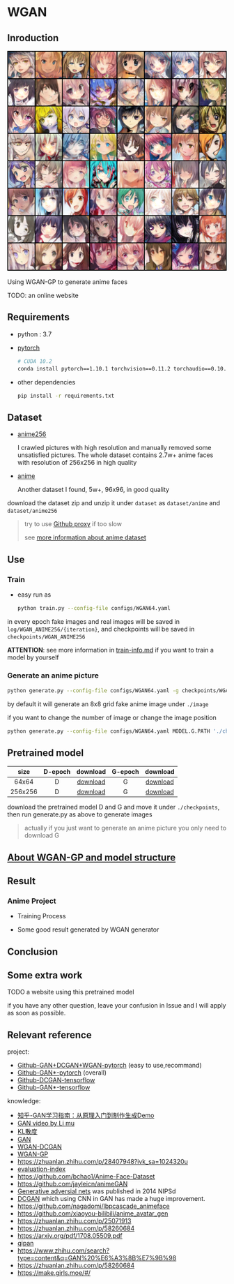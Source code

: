 # WGAN

## Inroduction

![WGAN64_anime](https://raw.githubusercontent.com/learner-lu/picbed/master/WGAN64_anime.png)

Using WGAN-GP to generate anime faces

TODO: an online website

## Requirements

- python : 3.7
- [pytorch](https://pytorch.org/get-started/previous-versions/)

  ```bash
  # CUDA 10.2
  conda install pytorch==1.10.1 torchvision==0.11.2 torchaudio==0.10.1 cudatoolkit=10.2 -c pytorch
  ```

- other dependencies

  ```bash
  pip install -r requirements.txt
  ```

## Dataset

- [anime256](https://github.com/luzhixing12345/anime-face-dataset/releases/download/v0.0.1/anime256.zip)

  I crawled pictures with high resolution and manually removed some unsatisfied pictures. The whole dataset contains 2.7w+ anime faces with resolution of 256x256 in high quality

- [anime](https://github.com/bchao1/Anime-Face-Dataset)

  Another dataset I found, 5w+, 96x96, in good quality

download the dataset zip and unzip it under `dataset` as `dataset/anime` and `dataset/anime256`

> try to use [Github proxy](https://ghproxy.com/) if too slow
>
> see [more information about anime dataset](https://github.com/luzhixing12345/anime-face-dataset)

## Use

### Train

- easy run as

  ```bash
  python train.py --config-file configs/WGAN64.yaml
  ```

in every epoch fake images and real images will be saved in `log/WGAN_ANIME256/{iteration}`, and checkpoints will be saved in `checkpoints/WGAN_ANIME256`

**ATTENTION**: see more information in [train-info.md](./train-info.md) if you want to train a model by yourself

### Generate an anime picture

```bash
python generate.py --config-file configs/WGAN64.yaml -g checkpoints/WGAN_ANIME256/xxx.pth
```

by default it will generate an 8x8 grid fake anime image under `./image`

if you want to change the number of image or change the image position

```bash
python generate.py --config-file configs/WGAN64.yaml MODEL.G.PATH './checkpoints/G.pth' MODEL.D.PATH 'checkpoints/WGAN_64/D.pth'
```

## Pretrained model

|size|D-epoch|download|G-epoch|download|
|:--:|:--:|:--:|:--:|:--:|
|64x64|D|[download]()|G|[download]()|
|256x256|D|[download]()|G|[download]()|

download the pretrained model D and G and move it under `./checkpoints`, then run generate.py as above to generate images

> actually if you just want to generate an anime picture you only need to download G

## [About WGAN-GP and model structure](GAN.md)

## Result

### Anime Project

- Training Process

- Some good result generated by WGAN generator

## Conclusion

## Some extra work

TODO a website using this pretrained model

if you have any other question, leave your confusion in Issue and I will apply as soon as possible.

## Relevant reference

project:

- [Github-GAN+DCGAN+WGAN-pytorch](https://github.com/Zeleni9/pytorch-wgan) (easy to use,recommand)
- [Github-GAN*-pytorch](https://github.com/eriklindernoren/PyTorch-GAN) (overall)
- [Github-DCGAN-tensorflow](https://github.com/carpedm20/DCGAN-tensorflow)
- [Github-GAN*-tensorflow](https://github.com/YadiraF/GAN)

knowledge:

- [知乎-GAN学习指南：从原理入门到制作生成Demo](https://zhuanlan.zhihu.com/p/24767059)
- [GAN video by Li mu](https://www.bilibili.com/video/BV1rb4y187vD)
- [KL散度](https://zhuanlan.zhihu.com/p/365400000)
- [GAN](https://www.zhihu.com/search?q=GAN&type=content&sort=upvoted_count)
- [WGAN-DCGAN](https://github.com/martinarjovsky/WassersteinGAN/blob/master/models/dcgan.py)
- [WGAN-GP](https://github.com/EmilienDupont/wgan-gp)
- https://zhuanlan.zhihu.com/p/28407948?ivk_sa=1024320u
- [evaluation-index](https://zhuanlan.zhihu.com/p/432965561)
- https://github.com/bchao1/Anime-Face-Dataset
- https://github.com/jayleicn/animeGAN
- [Generative adversial nets](https://arxiv.org/abs/1406.2661) was published in 2014 NIPSd
- [DCGAN](https://arxiv.org/pdf/1511.06434.pdf) which using CNN in GAN has made a huge improvement.
- https://github.com/nagadomi/lbpcascade_animeface
- https://github.com/xiaoyou-bilibili/anime_avatar_gen
- https://zhuanlan.zhihu.com/p/25071913
- https://zhuanlan.zhihu.com/p/58260684
- https://arxiv.org/pdf/1708.05509.pdf
- [qipan](https://distill.pub/2016/deconv-checkerboard/)
- https://www.zhihu.com/search?type=content&q=GAN%20%E6%A3%8B%E7%9B%98
- https://zhuanlan.zhihu.com/p/58260684
- https://make.girls.moe/#/